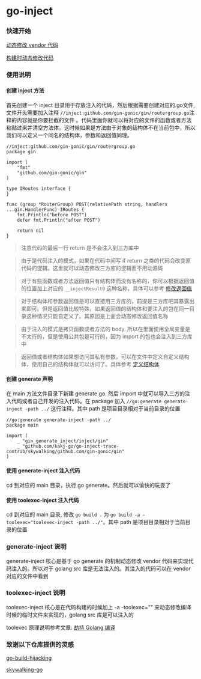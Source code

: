 # go-inject

### 快速开始

[动态修改 vendor 代码](example%2Fgin-generate-inject%2FREADME.md)

[构建时动态修改代码](example%2Fgin-toolexec-inject%2FREADME.md)

### 使用说明

#### 创建 inject 方法

首先创建一个 inject 目录用于存放注入的代码，然后根据需要创建对应的.go文件, 文件开头需要加入注释 `//inject:github.com/gin-gonic/gin/routergroup.go`注释的内容就是你要拦截的文件
。代码里面你就可以将对应的文件的函数或者方法粘贴过来并清空方法体。这时候如果是方法由于对象的结构体不在当前包中，所以我们可以定义一个同名的结构体，参数和返回值同理。

```golang
//inject:github.com/gin-gonic/gin/routergroup.go
package gin

import (
	"fmt"
	"github.com/gin-gonic/gin"
)

type IRoutes interface {
}

func (group *RouterGroup) POST(relativePath string, handlers ...gin.HandlerFunc) IRoutes {
	fmt.Println("before POST")
	defer fmt.Println("after POST")

	return nil
}
```

> 注意代码的最后一行 return 是不会注入到三方库中

> 由于是代码注入的模式，如果在代码中间写 if return 之类的代码会改变原代码的逻辑。这里就可以动态修改三方库的逻辑而不用动源码

> 对于有些函数或者方法返回值只有结构体而没有名称的，你可以根据返回值的位置加上对应的 `__injectResult0` 这种名称，具体可以参考 [修改返回值](example%2Fgin-toolexec-inject%2Finject%2Fgin)

> 对于结构体和参数返回值是可以直接用三方库的，前提是三方库吧其暴露出来即可。但是返回值比较特殊，如果返回值的结构体和要注入的包在同一目录这种情况只能自定义了。其原因是上面会动态修改返回值名称

> 由于注入的模式是拷贝函数或者方法的 body. 所以在里面使用全局变量是不太行的，但是使用公共包是可行的，因为 import 的包也会注入到三方库中

> 返回值或者结构体如果想访问其私有参数，可以在文件中定义自定义结构体，使用自己的结构体就可以访问了。具体参考 [定义结构体](example%2Fgin-toolexec-inject%2Finject%2Fgin%2Fgin.go)


#### 创建 generate 声明

在 main 方法文件目录下新建 generate.go. 然后 import 中就可以导入三方的注入代码或者自己开发的注入代码。在 package 加入 `//go:generate generate-inject -path ../`
这行注释。其中 path 是项目目录相对于当前目录的位置

```golang
//go:generate generate-inject -path ../
package main

import (
	_ "gin_generate_inject/inject/gin"
	_ "github.com/kakj-go/go-inject-trace-contrib/skywalking/github.com/gin-gonic/gin"
)
```

#### 使用 generate-inject 注入代码
cd 到对应的 main 目录，执行 go generate。然后就可以愉快的玩耍了

#### 使用 toolexec-inject 注入代码
cd 到对应的 main 目录, 修改 `go build .` 为 `go build -a -toolexec="toolexec-inject -path ../"`。其中 path 是项目目录相对于当前目录的位置

### generate-inject 说明

generate-inject 核心是基于 go generate 的机制动态修改 vendor 代码来实现代码注入的。所以对于 golang src 库是无法注入的。其注入的代码可以在 vendor 对应的文件中看到

### toolexec-inject 说明

toolexec-inject 核心是在代码构建的时候加上 -a -toolexec="" 来动态修改编译时候的临时文件来实现的，golang src 库是可以注入的

toolexec 原理说明参考文章: [劫持 Golang 编译](!https://www.anquanke.com/post/id/258431)

### 致谢以下仓库提供的灵感

[go-build-hijacking](https://github.com/0x2E/go-build-hijacking/tree/main)

[skywalking-go](https://github.com/apache/skywalking-go)